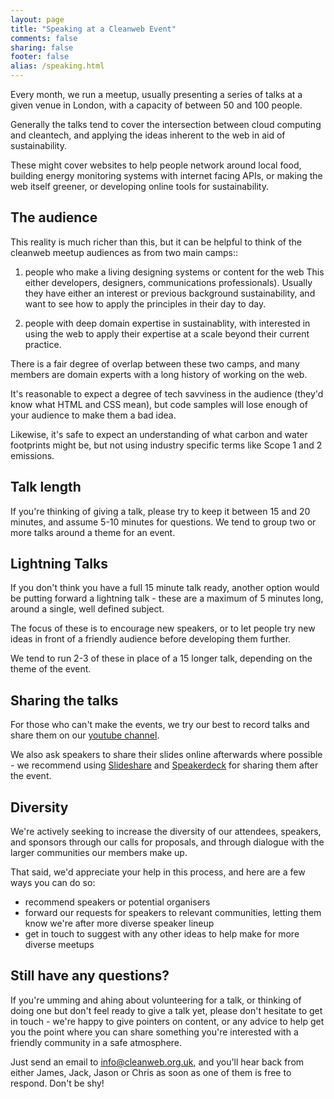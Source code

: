 ```yaml
---
layout: page
title: "Speaking at a Cleanweb Event"
comments: false
sharing: false
footer: false
alias: /speaking.html
---
```


Every month, we run a meetup, usually presenting a series of talks at a given venue in London, with a capacity of between 50 and 100 people.

Generally the talks tend to cover the intersection between cloud computing and cleantech, and applying the ideas inherent to the web in aid of sustainability.

These might cover websites to help people network around local food, building energy monitoring systems with internet facing APIs, or making the web itself greener, or developing online tools for sustainability.

## The audience

This reality is much richer than this, but it can be helpful to think of the cleanweb meetup audiences as from two main camps::

1. people who make a living designing systems or content for the web
This either developers, designers, communications professionals). Usually they have either an interest or previous background sustainability, and want to see how to apply the principles in their day to day.

2. people with deep domain expertise in sustainablity, with interested in using the web to apply their expertise at a scale beyond their current practice.

There is a fair degree of overlap between these two camps, and many members are domain experts with a long history of working on the web.

It's reasonable to expect a degree of tech savviness in the audience (they'd know what HTML and CSS mean), but code samples will lose enough of your audience to make them a bad idea.

Likewise, it's safe to expect an understanding of what carbon and water footprints might be, but not using industry specific terms like Scope 1 and 2 emissions.

## Talk length

If you're thinking of giving a talk, please try to keep it between 15 and 20 minutes, and assume 5-10 minutes for questions. We tend to group two or more talks around a theme for an event.

## Lightning Talks

If you don't think you have a full 15 minute talk ready, another option would be putting forward a lightning talk - these are a maximum of 5 minutes long, around a single, well defined subject.

The focus of these is to encourage new speakers, or to let people try new ideas in front of a friendly audience before developing them further.

We tend to run 2-3 of these in place of a 15 longer talk, depending on the theme of the event.

## Sharing the talks

For those who can't make the events, we try our best to record talks and share them on our [youtube channel][1]. 

We also ask speakers to share their slides online afterwards where possible - we recommend using [Slideshare][2] and [Speakerdeck][3] for sharing them after the event.

## Diversity 

We're actively seeking to increase the diversity of our attendees, speakers, and sponsors through our calls for proposals, and through dialogue with the larger communities our members make up.

That said, we'd appreciate your help in this process, and here are a few ways you can do so:

* recommend speakers or potential organisers
* forward our requests for speakers to relevant communities, letting them know we're after more diverse speaker lineup
* get in touch to suggest with any other ideas to help make for more diverse meetups

## Still have any questions?

If you're umming and ahing about volunteering for a talk, or thinking of doing one but don't feel ready to give a talk yet, please don't hesitate to get in touch - we're happy to give pointers on content, or any advice to help get you the point where you can share something you're interested with a friendly community in a safe atmosphere.

Just send an email to info@cleanweb.org.uk, and you'll hear back from either James, Jack, Jason or Chris as soon as one of them is free to respond. Don't be shy!


[1]: http://www.youtube.com/user/CleanwebUK
[2]: http://www.slideshare.net/blake/why-cleanweb-will-beat-cleantech
[3]: http://speakerdeck.com